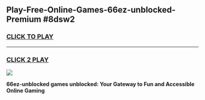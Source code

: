 
## Play-Free-Online-Games-66ez-unblocked-Premium #8dsw2
<h3>
<a href="https://premium.freeplayer.one?title=66ez-unblocked&ref=8M">CLICK TO PLAY</a></h3>
<hr>

<h3>
<a href="https://premium.freeplayer.one?title=66ez-unblocked&ref=8M">CLICK 2 PLAY</a>
  
</h3>

<a href="https://premium.freeplayer.one?title=66ez-unblocked&ref=8M"><img src="https://clearcache.store/games.png"></a>


**66ez-unblocked games unblocked: Your Gateway to Fun and Accessible Online Gaming**
